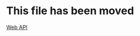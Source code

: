 ﻿# This file has been moved

[Web API](https://github.com/microsoft/WindowsTemplateStudio/blob/release/docs/UWP/services/web-api.md)